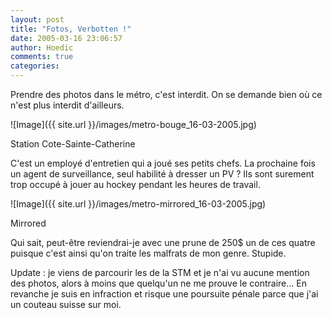 ```yaml
---
layout: post
title: "Fotos, Verbotten !"
date: 2005-03-16 23:06:57
author: Hoedic
comments: true
categories: 
---
```



Prendre des photos dans le métro, c'est interdit. On se demande bien où ce n'est plus interdit d'ailleurs.

![Image]({{ site.url }}/images/metro-bouge_16-03-2005.jpg)
<div class="photoattrib">Station Cote-Sainte-Catherine</div>



C'est un employé d'entretien qui a joué ses petits chefs. La prochaine fois un agent de surveillance, seul habilité à dresser un PV ? Ils sont surement trop occupé à jouer au hockey pendant les heures de travail.

![Image]({{ site.url }}/images/metro-mirrored_16-03-2005.jpg)
<div class="photoattrib">Mirrored</div>



Qui sait, peut-être reviendrai-je avec une prune de 250$ un de ces quatre puisque c'est ainsi qu'on traite les malfrats de mon genre. Stupide.

Update : je viens de parcourir les  de la STM et je n'ai vu aucune mention des photos, alors à moins que quelqu'un ne me prouve le contraire... En revanche je suis en infraction et risque une poursuite pénale parce que j'ai un couteau suisse sur moi.